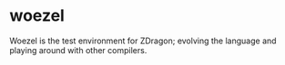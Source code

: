 # woezel

Woezel is the test environment for ZDragon; evolving the language and playing around with other compilers.
